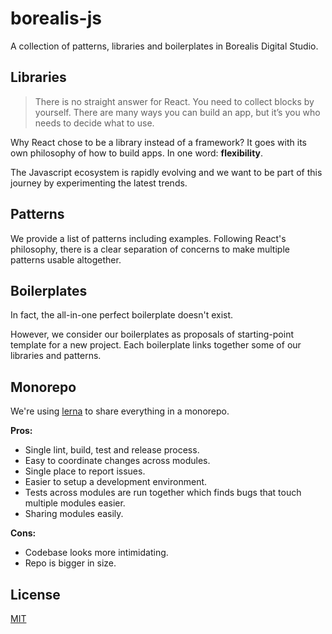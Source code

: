 # borealis-js

A collection of patterns, libraries and boilerplates in Borealis Digital Studio.

## Libraries

> There is no straight answer for React. You need to collect blocks by yourself. There are many ways you can build an app, but it’s you who needs to decide what to use.

Why React chose to be a library instead of a framework? It goes with its own philosophy of how to build apps. In one word: **flexibility**.

The Javascript ecosystem is rapidly evolving and we want to be part of this journey by experimenting the latest trends.

## Patterns

We provide a list of patterns including examples. Following React's philosophy, there is a clear separation of concerns to make multiple patterns usable altogether. 

## Boilerplates

In fact, the all-in-one perfect boilerplate doesn't exist. 

However, we consider our boilerplates as proposals of starting-point template for a new project. Each boilerplate links together some of our libraries and patterns.

## Monorepo

We're using [lerna](https://github.com/lerna/lerna) to share everything in a monorepo.

**Pros:**

- Single lint, build, test and release process.
- Easy to coordinate changes across modules.
- Single place to report issues.
- Easier to setup a development environment.
- Tests across modules are run together which finds bugs that touch multiple modules easier.
- Sharing modules easily.

**Cons:**

- Codebase looks more intimidating.
- Repo is bigger in size.

## License

[MIT](LICENSE)
